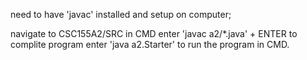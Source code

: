 need to have 'javac' installed and setup on computer;

navigate to CSC155A2/SRC in CMD
enter 'javac a2/*.java' + ENTER to complite program
enter 'java a2.Starter' to run the program in CMD.

